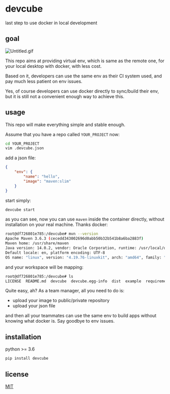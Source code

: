 # devcube

last step to use docker in local development

## goal

![Untitled.gif](https://i.loli.net/2020/08/05/jsD23rcybRxgIXP.gif)

This repo aims at providing virtual env, which is same as the remote one, for your local desktop with docker, with less cost.

Based on it, developers can use the same env as their CI system used, and pay much less patient on env issues.

Yes, of course developers can use docker directly to sync/build their env, but it is still not a convenient enough way to achieve this.

## usage

This repo will make everything simple and stable enough.

Assume that you have a repo called `YOUR_PROJECT` now:

```bash
cd YOUR_PROJECT
vim .devcube.json
```

add a json file:

```json
{
    "env": {
        "name": "hello",
        "image": "maven:slim"
    }
}
```

start simply:

```bash
devcube start
```

as you can see, now you can use `maven` inside the container directly, without installation on your real machine. Thanks docker:

```bash
root@df726801e785:/devcube# mvn --version
Apache Maven 3.6.3 (cecedd343002696d0abb50b32b541b8a6ba2883f)
Maven home: /usr/share/maven
Java version: 14.0.2, vendor: Oracle Corporation, runtime: /usr/local/openjdk-14
Default locale: en, platform encoding: UTF-8
OS name: "linux", version: "4.19.76-linuxkit", arch: "amd64", family: "unix"
```

and your workspace will be mapping:

```bash
root@df726801e785:/devcube# ls
LICENSE  README.md  devcube  devcube.egg-info  dist  example  requirements.txt  setup.py
```

Quite easy, ah? As a team manager, all you need to do is:

- upload your image to public/private repository
- upload your json file

and then all your teammates can use the same env to build apps without knowing what docker is. Say goodbye to env issues.

## installation

python >= 3.6

```bash
pip install devcube
```

## license

[MIT](LICENSE)

